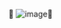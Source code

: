 🎇 ![image](https://github.com/user-attachments/assets/69fb7735-4fe0-4a11-8d86-c2327bf34e9c)🎇


<!---
eve102/eve102 is a ✨ special ✨ repository because its `README.md` (this file) appears on your GitHub profile.
You can click the Preview link to take a look at your changes.
--->
